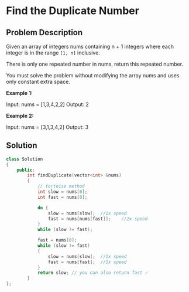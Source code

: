 # Find the Duplicate Number

## Problem Description

Given an array of integers nums containing n + 1 integers where each integer is in the range `[1, n]` inclusive.

There is only one repeated number in nums, return this repeated number.

You must solve the problem without modifying the array nums and uses only constant extra space.

**Example 1:**

Input: nums = [1,3,4,2,2]
Output: 2

**Example 2:**

Input: nums = [3,1,3,4,2]
Output: 3

## Solution

```cpp
class Solution
{
    public:
        int findDuplicate(vector<int> &nums)
        {
           	// tortoise method
            int slow = nums[0];
            int fast = nums[0];

            do {
                slow = nums[slow];	//1x speed
                fast = nums[nums[fast]];	//2x speed
            }
            while (slow != fast);

            fast = nums[0];
            while (slow != fast)
            {
                slow = nums[slow];	//1x speed
                fast = nums[fast];	//1x speed
            }
            return slow; // you can also return fast ✅
        }
};
```
